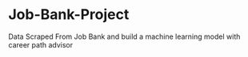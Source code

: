 # Job-Bank-Project
Data Scraped From Job Bank and build a machine learning model with career path advisor
